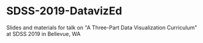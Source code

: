 # SDSS-2019-DatavizEd
Slides and materials for talk on "A Three-Part Data Visualization Curriculum" at SDSS 2019 in Bellevue, WA
